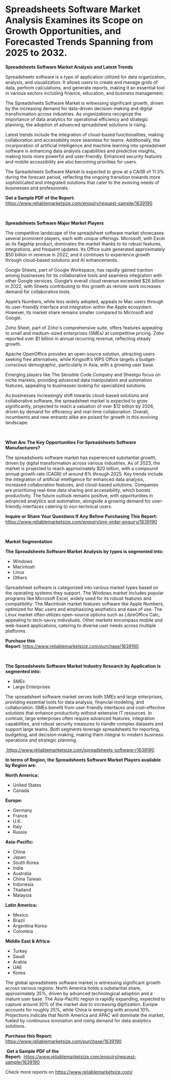 <p><h1>Spreadsheets Software Market Analysis Examines its Scope on Growth Opportunities, and Forecasted Trends Spanning from 2025 to 2032.</h1></p><p><strong>Spreadsheets Software Market Analysis and Latest Trends</strong></p>
<p><p>Spreadsheets software is a type of application utilized for data organization, analysis, and visualization. It allows users to create and manage grids of data, perform calculations, and generate reports, making it an essential tool in various sectors including finance, education, and business management. </p><p>The Spreadsheets Software Market is witnessing significant growth, driven by the increasing demand for data-driven decision-making and digital transformation across industries. As organizations recognize the importance of data analytics for operational efficiency and strategic planning, the adoption of advanced spreadsheet solutions is rising. </p><p>Latest trends include the integration of cloud-based functionalities, making collaboration and accessibility more seamless for teams. Additionally, the incorporation of artificial intelligence and machine learning into spreadsheet software is enhancing data analysis capabilities and predictive insights, making tools more powerful and user-friendly. Enhanced security features and mobile accessibility are also becoming priorities for users.</p><p>The Spreadsheets Software Market is expected to grow at a CAGR of 11.3% during the forecast period, reflecting the ongoing transition towards more sophisticated and integrated solutions that cater to the evolving needs of businesses and professionals.</p></p>
<p><strong>Get a Sample PDF of the Report:&nbsp;</strong> <a href="https://www.reliablemarketsize.com/enquiry/request-sample/1639190?utm_campaign=3516&utm_medium=2&utm_source=Github&utm_content=ia&utm_term=23032025&utm_id=spreadsheets-software">https://www.reliablemarketsize.com/enquiry/request-sample/1639190</a></p>
<p>&nbsp;</p>
<p><strong>Spreadsheets Software Major Market Players</strong></p>
<p><p>The competitive landscape of the spreadsheet software market showcases several prominent players, each with unique offerings. Microsoft, with Excel as its flagship product, dominates the market thanks to its robust features, integrations, and frequent updates. Its Office suite generated approximately $50 billion in revenue in 2022, and it continues to experience growth through cloud-based solutions and AI enhancements.</p><p>Google Sheets, part of Google Workspace, has rapidly gained traction among businesses for its collaborative tools and seamless integration with other Google services. Google’s overall cloud revenue exceeded $26 billion in 2022, with Sheets contributing to this growth as remote work increases demand for collaborative tools.</p><p>Apple’s Numbers, while less widely adopted, appeals to Mac users through its user-friendly interface and integration within the Apple ecosystem. However, its market share remains smaller compared to Microsoft and Google.</p><p>Zoho Sheet, part of Zoho's comprehensive suite, offers features appealing to small and medium-sized enterprises (SMEs) at competitive pricing. Zoho reported over $1 billion in annual recurring revenue, reflecting steady growth.</p><p>Apache OpenOffice provides an open-source solution, attracting users seeking free alternatives, while Kingsoft’s WPS Office targets a budget-conscious demographic, particularly in Asia, with a growing user base.</p><p>Emerging players like The Sensible Code Company and Sheetgo focus on niche markets, providing advanced data manipulation and automation features, appealing to businesses looking for specialized solutions.</p><p>As businesses increasingly shift towards cloud-based solutions and collaborative software, the spreadsheet market is expected to grow significantly, projected to reach a valuation of over $12 billion by 2026, driven by demand for efficiency and real-time collaboration. Overall, incumbents and new entrants alike are poised for growth in this evolving landscape.</p></p>
<p>&nbsp;</p>
<p><strong>What Are The Key Opportunities For Spreadsheets Software Manufacturers?</strong></p>
<p><p>The spreadsheets software market has experienced substantial growth, driven by digital transformation across various industries. As of 2023, the market is projected to reach approximately $20 billion, with a compound annual growth rate (CAGR) of around 8% through 2025. Key trends include the integration of artificial intelligence for enhanced data analysis, increased collaboration features, and cloud-based solutions. Companies are prioritizing real-time data sharing and accessibility, which boosts productivity. The future outlook remains positive, with opportunities in advanced analytics and automation, alongside a growing demand for user-friendly interfaces catering to non-technical users.</p></p>
<p><strong>Inquire or Share Your Questions If Any Before Purchasing This Report:</strong> <a href="https://www.reliablemarketsize.com/enquiry/pre-order-enquiry/1639190?utm_campaign=3516&utm_medium=2&utm_source=Github&utm_content=ia&utm_term=23032025&utm_id=spreadsheets-software">https://www.reliablemarketsize.com/enquiry/pre-order-enquiry/1639190</a></p>
<p>&nbsp;</p>
<p><strong>Market Segmentation</strong></p>
<p><strong>The Spreadsheets Software Market Analysis by types is segmented into:</strong></p>
<p><ul><li>Windows</li><li>Macintosh</li><li>Linux</li><li>Others</li></ul></p>
<p><p>Spreadsheet software is categorized into various market types based on the operating systems they support. The Windows market includes popular programs like Microsoft Excel, widely used for its robust features and compatibility. The Macintosh market features software like Apple Numbers, optimized for Mac users and emphasizing aesthetics and ease of use. The Linux market often utilizes open-source options such as LibreOffice Calc, appealing to tech-savvy individuals. Other markets encompass mobile and web-based applications, catering to diverse user needs across multiple platforms.</p></p>
<p><strong>Purchase this Report:&nbsp;</strong><a href="https://www.reliablemarketsize.com/purchase/1639190?utm_campaign=3516&utm_medium=2&utm_source=Github&utm_content=ia&utm_term=23032025&utm_id=spreadsheets-software">https://www.reliablemarketsize.com/purchase/1639190</a></p>
<p>&nbsp;</p>
<p><strong>The Spreadsheets Software Market Industry Research by Application is segmented into:</strong></p>
<p><ul><li>SMEs</li><li>Large Enterprises</li></ul></p>
<p><p>The spreadsheet software market serves both SMEs and large enterprises, providing essential tools for data analysis, financial modeling, and collaboration. SMEs benefit from user-friendly interfaces and cost-effective solutions that enhance productivity without extensive IT resources. In contrast, large enterprises often require advanced features, integration capabilities, and robust security measures to handle complex datasets and support large teams. Both segments leverage spreadsheets for reporting, budgeting, and decision-making, making them integral to modern business operations and strategic planning.</p></p>
<p><a href="https://www.reliablemarketsize.com/spreadsheets-software-r1639190?utm_campaign=3516&utm_medium=2&utm_source=Github&utm_content=ia&utm_term=23032025&utm_id=spreadsheets-software">&nbsp;https://www.reliablemarketsize.com/spreadsheets-software-r1639190</a></p>
<p><strong>In terms of Region, the Spreadsheets Software Market Players available by Region are:</strong></p>
<p>
    <p> <strong> North America: </strong>
        <ul>
            <li>United States</li>
            <li>Canada</li>
        </ul>
        </p> 
    <p> <strong> Europe: </strong>
        <ul>
            <li>Germany</li>
            <li>France</li>
            <li>U.K.</li>
            <li>Italy</li>
            <li>Russia</li>
        </ul>
        </p> 
    <p> <strong> Asia-Pacific: </strong>
        <ul>
            <li>China</li>
            <li>Japan</li>
            <li>South Korea</li>
            <li>India</li>
            <li>Australia</li>
            <li>China Taiwan</li>
            <li>Indonesia</li>
            <li>Thailand</li>
            <li>Malaysia</li>
        </ul>
        </p> 
    <p> <strong> Latin America: </strong>
        <ul>
            <li>Mexico</li>
            <li>Brazil</li>
            <li>Argentina Korea</li>
            <li>Colombia</li>
        </ul>
        </p> 
    <p> <strong> Middle East & Africa: </strong>
        <ul>
            <li>Turkey</li>
            <li>Saudi</li>
            <li>Arabia</li>
            <li>UAE</li>
            <li>Korea</li>
        </ul>
    </p>
    </p>
<p><p>The global spreadsheets software market is witnessing significant growth across various regions. North America holds a substantial share, approximately 35%, driven by advanced technological adoption and a mature user base. The Asia-Pacific region is rapidly expanding, expected to capture around 30% of the market due to increasing digitization. Europe accounts for roughly 25%, while China is emerging with around 10%. Projections indicate that North America and APAC will dominate the market, fueled by continuous innovation and rising demand for data analytics solutions.</p></p>
<p><strong>Purchase this Report: </strong><a href="https://www.reliablemarketsize.com/purchase/1639190?utm_campaign=3516&utm_medium=2&utm_source=Github&utm_content=ia&utm_term=23032025&utm_id=spreadsheets-software">https://www.reliablemarketsize.com/purchase/1639190</a></p>
<p>&nbsp;<strong>Get a Sample PDF of the Report:&nbsp;&nbsp;</strong><a href="https://www.reliablemarketsize.com/enquiry/request-sample/1639190?utm_campaign=3516&utm_medium=2&utm_source=Github&utm_content=ia&utm_term=23032025&utm_id=spreadsheets-software">https://www.reliablemarketsize.com/enquiry/request-sample/1639190</a></p>
<p><strong></strong></p>
<p>Check more reports on <a href="https://www.reliablemarketsize.com/?utm_campaign=3516&utm_medium=2&utm_source=Github&utm_content=ia&utm_term=23032025&utm_id=spreadsheets-software">https://www.reliablemarketsize.com/</a></p>